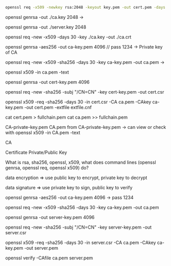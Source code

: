 <!-- Use cases -->

<!-- How to generate -->

<!-- Components -->

```bash
openssl req -x509 -newkey rsa:2048 -keyout key.pem -out cert.pem -days 365 -nodes
```

openssl genrsa -out ./ca.key 2048 ->

openssl genrsa -out ./server.key 2048

openssl req -new -x509 -days 30 -key ./ca.key -out ./ca.crt

<!-- How to use -->

openssl genrsa -aes256 -out ca-key.pem 4096 // pass 1234 -> Private key of CA

openssl req -new -x509 -sha256 -days 30 -key ca-key.pem -out ca.pem ->

openssl x509 -in ca.pem -text

openssl genrsa -out cert-key.pem 4096

openssl req -new -sha256 -subj "/CN=CN" -key cert-key.pem -out cert.csr

openssl x509 -req -sha256 -days 30 -in cert.csr -CA ca.pem -CAkey ca-key.pem
-out cert.pem -extfile extfile.cnf

<!-- CAcreateserial -->

cat cert.pem > fullchain.pem cat ca.pem >> fullchain.pem

<!-- add cert to client and server -->

CA-private-key.pem CA.pem from CA-private-key.pem -> can view or check with
openssl x509 -in CA.pem -text

CA

Certificate Private/Public Key

What is rsa, sha256, openssl, x509, what does command lines (openssl genrsa,
openssl req, openssl x509) do?

data encryption => use public key to encrypt, private key to decrypt

data signature => use private key to sign, public key to verify

<!-- Steps 1: Generate CA private key and CA certificate -->

openssl genrsa -aes256 -out ca-key.pem 4096 -> pass 1234

openssl req -new -x509 -sha256 -days 30 -key ca-key.pem -out ca.pem

<!-- Steps 2: Generate server private key and server certificate signing request -->

openssl genrsa -out server-key.pem 4096

openssl req -new -sha256 -subj "/CN=CN" -key server-key.pem -out server.csr

<!-- Steps 3: Generate server certificate from CA certificate and CA private key -->

openssl x509 -req -sha256 -days 30 -in server.csr -CA ca.pem -CAkey ca-key.pem
-out server.pem

<!-- Steps 4: Verify server certificate -->

openssl verify -CAfile ca.pem server.pem
